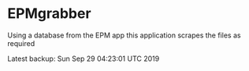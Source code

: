 # EPMgrabber
Using a database from the EPM app this application scrapes the files as required


Latest backup: Sun Sep 29 04:23:01 UTC 2019
